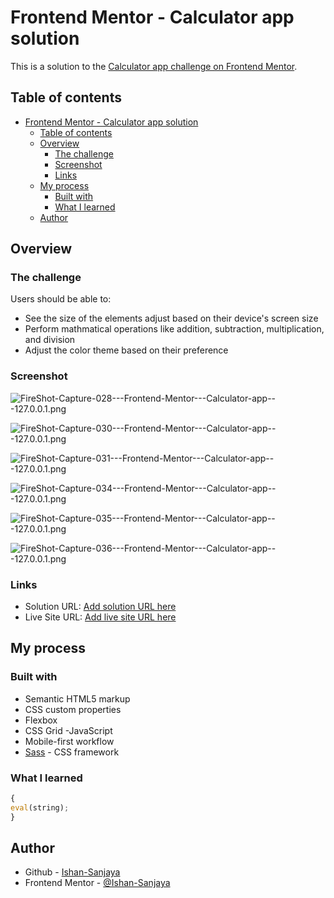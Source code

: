 # Frontend Mentor - Calculator app solution

This is a solution to the [Calculator app challenge on Frontend Mentor](https://www.frontendmentor.io/challenges/calculator-app-9lteq5N29).

## Table of contents

- [Frontend Mentor - Calculator app solution](#frontend-mentor---calculator-app-solution)
  - [Table of contents](#table-of-contents)
  - [Overview](#overview)
    - [The challenge](#the-challenge)
    - [Screenshot](#screenshot)
    - [Links](#links)
  - [My process](#my-process)
    - [Built with](#built-with)
    - [What I learned](#what-i-learned)
  - [Author](#author)



## Overview

### The challenge

Users should be able to:

- See the size of the elements adjust based on their device's screen size
- Perform mathmatical operations like addition, subtraction, multiplication, and division
- Adjust the color theme based on their preference

### Screenshot

![FireShot-Capture-028---Frontend-Mentor---Calculator-app---127.0.0.1.png](https://add.pics/images/2022/03/02/FireShot-Capture-028---Frontend-Mentor---Calculator-app---127.0.0.1.png)

![FireShot-Capture-030---Frontend-Mentor---Calculator-app---127.0.0.1.png](https://add.pics/images/2022/03/02/FireShot-Capture-030---Frontend-Mentor---Calculator-app---127.0.0.1.png)

![FireShot-Capture-031---Frontend-Mentor---Calculator-app---127.0.0.1.png](https://add.pics/images/2022/03/02/FireShot-Capture-031---Frontend-Mentor---Calculator-app---127.0.0.1.png)

![FireShot-Capture-034---Frontend-Mentor---Calculator-app---127.0.0.1.png](https://add.pics/images/2022/03/02/FireShot-Capture-034---Frontend-Mentor---Calculator-app---127.0.0.1.png)

![FireShot-Capture-035---Frontend-Mentor---Calculator-app---127.0.0.1.png](https://add.pics/images/2022/03/02/FireShot-Capture-035---Frontend-Mentor---Calculator-app---127.0.0.1.png)

![FireShot-Capture-036---Frontend-Mentor---Calculator-app---127.0.0.1.png](https://add.pics/images/2022/03/02/FireShot-Capture-036---Frontend-Mentor---Calculator-app---127.0.0.1.png)


### Links

- Solution URL: [Add solution URL here](https://your-solution-url.com)
- Live Site URL: [Add live site URL here](https://your-live-site-url.com)

## My process

### Built with

- Semantic HTML5 markup
- CSS custom properties
- Flexbox
- CSS Grid
-JavaScript
- Mobile-first workflow
- [Sass](https://sass-lang.com/) - CSS framework


### What I learned


```js
{
eval(string);
}
```


## Author

- Github - [Ishan-Sanjaya](https://github.com/Ishan-Sanjaya)
- Frontend Mentor - [@Ishan-Sanjaya](https://www.frontendmentor.io/profile/Ishan-Sanjaya)


